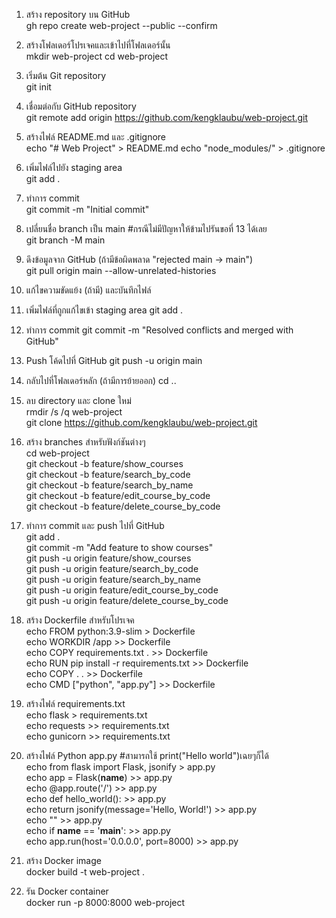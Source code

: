 1. สร้าง repository บน GitHub  
gh repo create web-project --public --confirm

2. สร้างโฟลเดอร์โปรเจคและเข้าไปที่โฟลเดอร์นั้น  
mkdir web-project
cd web-project

3. เริ่มต้น Git repository  
git init

4. เชื่อมต่อกับ GitHub repository  
git remote add origin https://github.com/kengklaubu/web-project.git

5. สร้างไฟล์ README.md และ .gitignore  
echo "# Web Project" > README.md
echo "node_modules/" > .gitignore

6. เพิ่มไฟล์ไปยัง staging area  
git add .

7. ทำการ commit  
git commit -m "Initial commit"

8. เปลี่ยนชื่อ branch เป็น main  #กรณีไม่มีปัญหาให้ข้ามไปรันขอที่ 13 ได้เลย  
git branch -M main

9. ดึงข้อมูลจาก GitHub (ถ้ามีข้อผิดพลาด "rejected main -> main")  
git pull origin main --allow-unrelated-histories

10. แก้ไขความขัดแย้ง (ถ้ามี) และบันทึกไฟล์  

11. เพิ่มไฟล์ที่ถูกแก้ไขเข้า staging area
git add .

12. ทำการ commit
git commit -m "Resolved conflicts and merged with GitHub"

13. Push โค้ดไปที่ GitHub
git push -u origin main

14. กลับไปที่โฟลเดอร์หลัก (ถ้ามีการย้ายออก)
cd ..

15. ลบ directory และ clone ใหม่  
rmdir /s /q web-project  
git clone https://github.com/kengklaubu/web-project.git

16. สร้าง branches สำหรับฟังก์ชันต่างๆ  
cd web-project  
git checkout -b feature/show_courses  
git checkout -b feature/search_by_code  
git checkout -b feature/search_by_name  
git checkout -b feature/edit_course_by_code  
git checkout -b feature/delete_course_by_code  

18. ทำการ commit และ push ไปที่ GitHub  
git add .  
git commit -m "Add feature to show courses"  
git push -u origin feature/show_courses  
git push -u origin feature/search_by_code  
git push -u origin feature/search_by_name  
git push -u origin feature/edit_course_by_code  
git push -u origin feature/delete_course_by_code


19. สร้าง Dockerfile สำหรับโปรเจค  
echo FROM python:3.9-slim > Dockerfile  
echo WORKDIR /app >> Dockerfile  
echo COPY requirements.txt . >> Dockerfile  
echo RUN pip install -r requirements.txt >> Dockerfile  
echo COPY . . >> Dockerfile  
echo CMD ["python", "app.py"] >> Dockerfile



20. สร้างไฟล์ requirements.txt  
echo flask > requirements.txt  
echo requests >> requirements.txt  
echo gunicorn >> requirements.txt

21. สร้างไฟล์ Python app.py #สามารถใช้ print("Hello world")เฉยๆก็ได้  
echo from flask import Flask, jsonify > app.py  
echo app = Flask(__name__) >> app.py  
echo @app.route('/') >> app.py  
echo def hello_world(): >> app.py  
echo     return jsonify(message='Hello, World!') >> app.py  
echo "" >> app.py  
echo if __name__ == '__main__': >> app.py  
echo     app.run(host='0.0.0.0', port=8000) >> app.py  


22. สร้าง Docker image  
docker build -t web-project .

23. รัน Docker container  
docker run -p 8000:8000 web-project
